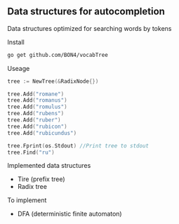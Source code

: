 ## Data structures for autocompletion

Data structures optimized for searching words by tokens

Install
```sh
go get github.com/BON4/vocabTree
```

Useage
```go
tree := NewTree(&RadixNode{})

tree.Add("romane")
tree.Add("romanus")
tree.Add("romulus")
tree.Add("rubens")
tree.Add("ruber")
tree.Add("rubicon")
tree.Add("rubicundus")

tree.Fprint(os.Stdout) //Print tree to stdout
tree.Find("ru")    
```

Implemented data structures
* Tire (prefix tree)
* Radix tree

To implement
* DFA (deterministic finite automaton)